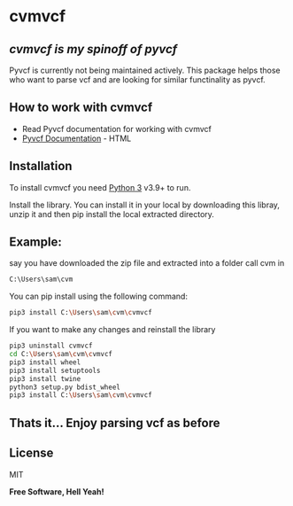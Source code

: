 # cvmvcf
## _cvmvcf is my spinoff of pyvcf_

Pyvcf is currently not being maintained actively. This package helps those who want to parse vcf and are looking for similar functinality as pyvcf.

## How to work with cvmvcf

- Read Pyvcf documentation for working with cvmvcf
-  [Pyvcf Documentation](https://pyvcf.readthedocs.io/en/latest/INTRO.html) - HTML

## Installation

To install cvmvcf you need [Python 3](https://www.python.org/downloads/) v3.9+ to run.

Install the library.
You can install it in your local by downloading this libray, unzip it and then pip install the local extracted directory.
## Example: 
say you have downloaded the zip file and extracted into a folder call cvm in 
```sh 
C:\Users\sam\cvm
```
You can pip install using the following command:
```sh
pip3 install C:\Users\sam\cvm\cvmvcf
```

If you want to make any changes and reinstall the library

```sh
pip3 uninstall cvmvcf
cd C:\Users\sam\cvm\cvmvcf
pip3 install wheel
pip3 install setuptools
pip3 install twine
python3 setup.py bdist_wheel
pip3 install C:\Users\sam\cvm\cvmvcf
```

## Thats it... Enjoy parsing vcf as before

## License

MIT

**Free Software, Hell Yeah!**

